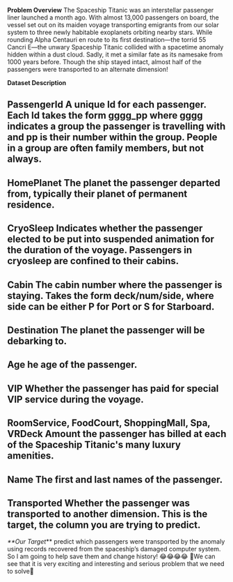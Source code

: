 **Problem Overview**
The Spaceship Titanic was an interstellar passenger liner launched a month ago. With almost 13,000 passengers on board, the
vessel set out on its maiden voyage transporting emigrants from our solar system to three newly habitable exoplanets orbiting nearby stars.
While rounding Alpha Centauri en route to its first destination—the torrid 55 Cancri E—the unwary Spaceship Titanic collided
with a spacetime anomaly hidden within a dust cloud. Sadly, it met a similar fate as its namesake from 1000 years before. Though
the ship stayed intact, almost half of the passengers were transported to an alternate dimension!

**Dataset Description**

**PassengerId**
A unique Id for each passenger. Each Id takes the form gggg_pp where gggg indicates a group the passenger is travelling with
and pp is their number within the group. People in a group are often family members, but not always.
------------------------------------------------------------------------------------------------------------
**HomePlanet**
The planet the passenger departed from, typically their planet of permanent residence.
------------------------------------------------------------------------------------------------------------
**CryoSleep**
Indicates whether the passenger elected to be put into suspended animation for the duration of the voyage. Passengers in
cryosleep are confined to their cabins.
------------------------------------------------------------------------------------------------------------
**Cabin**
The cabin number where the passenger is staying. Takes the form deck/num/side, where side can be either P for Port or S for
Starboard.
------------------------------------------------------------------------------------------------------------
**Destination**
The planet the passenger will be debarking to.
------------------------------------------------------------------------------------------------------------
**Age**
he age of the passenger.
------------------------------------------------------------------------------------------------------------
**VIP**
Whether the passenger has paid for special VIP service during the voyage.
------------------------------------------------------------------------------------------------------------
**RoomService, FoodCourt, ShoppingMall, Spa, VRDeck**
Amount the passenger has billed at each of the Spaceship Titanic's many luxury amenities.
------------------------------------------------------------------------------------------------------------
**Name**
The first and last names of the passenger.
------------------------------------------------------------------------------------------------------------
**Transported**
Whether the passenger was transported to another dimension. This is the target, the column you are trying to predict.
------------------------------------------------------------------------------------------------------------
_**Our Target_**
predict which passengers were transported by the anomaly using records recovered from the spaceship’s
damaged computer system. So I am going to help save them and change history! 😂😂😂😂
🤔We can see that it is very exciting and interesting and serious problem that we need to solve🤔
